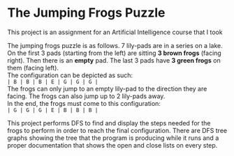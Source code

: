 # The Jumping Frogs Puzzle
This project is an assignment for an Artificial Intelligence course that I took

The jumping frogs puzzle is as follows. 7 lily-pads are in a series on a lake. On the first 3 pads (starting from the left) are sitting **3 brown frogs** (facing right). Then there is an **empty** pad. The last 3 pads have **3 green frogs** on them (facing left).  
The configuration can be depicted as such:  
`| B | B | B | E | G | G | G |`  
The frogs can only jump to an empty lily-pad to the direction they are facing. The frogs can also jump up to 2 lily-pads away.  
In the end, the frogs must come to this configuration:  
`| G | G | G | E | B | B | B |`

This project performs DFS to find and display the steps needed for the frogs to perform in order to reach the final configuration. There are DFS tree graphs showing the tree that the program is producing while it runs and a proper documentation that shows the open and close lists on every step.
